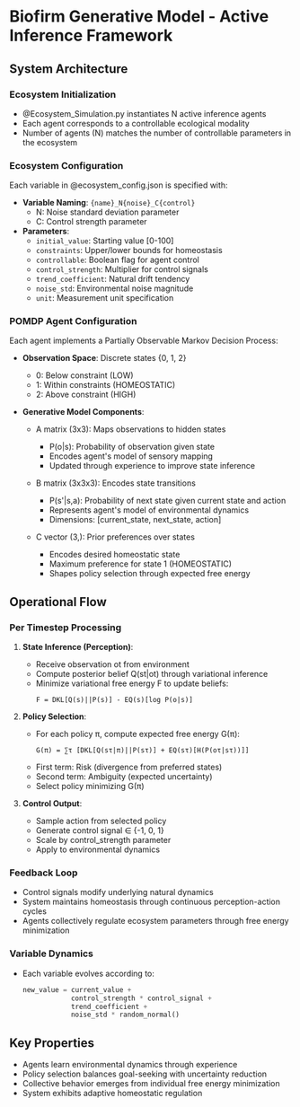 # Biofirm Generative Model - Active Inference Framework

## System Architecture

### Ecosystem Initialization
- @Ecosystem_Simulation.py instantiates N active inference agents
- Each agent corresponds to a controllable ecological modality
- Number of agents (N) matches the number of controllable parameters in the ecosystem

### Ecosystem Configuration
Each variable in @ecosystem_config.json is specified with:
- **Variable Naming**: `{name}_N{noise}_C{control}`
  - N: Noise standard deviation parameter
  - C: Control strength parameter
- **Parameters**:
  - `initial_value`: Starting value [0-100]
  - `constraints`: Upper/lower bounds for homeostasis
  - `controllable`: Boolean flag for agent control
  - `control_strength`: Multiplier for control signals
  - `trend_coefficient`: Natural drift tendency
  - `noise_std`: Environmental noise magnitude
  - `unit`: Measurement unit specification

### POMDP Agent Configuration
Each agent implements a Partially Observable Markov Decision Process:
- **Observation Space**: Discrete states {0, 1, 2}
  - 0: Below constraint (LOW)
  - 1: Within constraints (HOMEOSTATIC) 
  - 2: Above constraint (HIGH)

- **Generative Model Components**:
  - A matrix (3x3): Maps observations to hidden states
    - P(o|s): Probability of observation given state
    - Encodes agent's model of sensory mapping
    - Updated through experience to improve state inference
  
  - B matrix (3x3x3): Encodes state transitions
    - P(s'|s,a): Probability of next state given current state and action
    - Represents agent's model of environmental dynamics
    - Dimensions: [current_state, next_state, action]
  
  - C vector (3,): Prior preferences over states
    - Encodes desired homeostatic state
    - Maximum preference for state 1 (HOMEOSTATIC)
    - Shapes policy selection through expected free energy

## Operational Flow

### Per Timestep Processing
1. **State Inference (Perception)**:
   - Receive observation ot from environment
   - Compute posterior belief Q(st|ot) through variational inference
   - Minimize variational free energy F to update beliefs:
     ```
     F = DKL[Q(s)||P(s)] - EQ(s)[log P(o|s)]
     ```

2. **Policy Selection**:
   - For each policy π, compute expected free energy G(π):
     ```
     G(π) = ∑τ [DKL[Q(sτ|π)||P(sτ)] + EQ(sτ)[H(P(oτ|sτ))]]
     ```
   - First term: Risk (divergence from preferred states)
   - Second term: Ambiguity (expected uncertainty)
   - Select policy minimizing G(π)

3. **Control Output**:
   - Sample action from selected policy
   - Generate control signal ∈ {-1, 0, 1}
   - Scale by control_strength parameter
   - Apply to environmental dynamics

### Feedback Loop
- Control signals modify underlying natural dynamics
- System maintains homeostasis through continuous perception-action cycles
- Agents collectively regulate ecosystem parameters through free energy minimization

### Variable Dynamics
- Each variable evolves according to:
  ```python
  new_value = current_value + 
              control_strength * control_signal +
              trend_coefficient +
              noise_std * random_normal()
  ```

## Key Properties
- Agents learn environmental dynamics through experience
- Policy selection balances goal-seeking with uncertainty reduction
- Collective behavior emerges from individual free energy minimization
- System exhibits adaptive homeostatic regulation